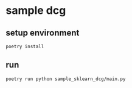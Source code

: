 # sample dcg

## setup environment

```shell
poetry install
```

## run

```shell
poetry run python sample_sklearn_dcg/main.py
```
